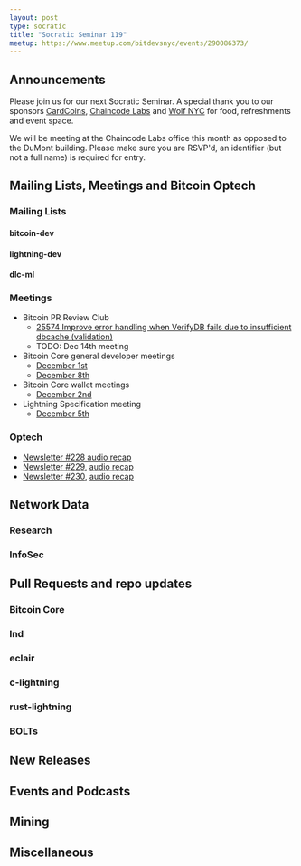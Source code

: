 ```yaml
---
layout: post
type: socratic
title: "Socratic Seminar 119"
meetup: https://www.meetup.com/bitdevsnyc/events/290086373/
---
```


## Announcements

Please join us for our next Socratic Seminar. A special thank you to our
sponsors [CardCoins](https://cardcoins.co), [Chaincode
Labs](https://chaincode.com) and [Wolf NYC](https://wolfnyc.com) for food,
refreshments and event space.

We will be meeting at the Chaincode Labs office this month as opposed to the DuMont building. Please make sure you are RSVP'd, an identifier (but not a full name) is required for entry.

## Mailing Lists, Meetings and Bitcoin Optech

### Mailing Lists

#### bitcoin-dev

#### lightning-dev

#### dlc-ml

### Meetings

- Bitcoin PR Review Club
    - [25574 Improve error handling when VerifyDB fails due to insufficient dbcache (validation)](https://bitcoincore.reviews/25574)
    - TODO: Dec 14th meeting
- Bitcoin Core general developer meetings
	- [December 1st](https://www.erisian.com.au/bitcoin-core-dev/log-2021-12-01.html#255)
	- [December 8th](https://www.erisian.com.au/bitcoin-core-dev/log-2021-12-08.html#TODO)
- Bitcoin Core wallet meetings
	- [December 2nd](https://www.erisian.com.au/bitcoin-core-dev/log-2021-12-02.html#313)
- Lightning Specification meeting
    - [December 5th](https://github.com/lightning/bolts/issues/1046)

### Optech

- [Newsletter #228 audio recap](https://twitter.com/bitcoinoptech/status/1598330653958963207)
- [Newsletter #229](https://bitcoinops.org/en/newsletters/2022/12/07/), [audio recap](TODO)
- [Newsletter #230](https://bitcoinops.org/en/newsletters/2022/12/14/), [audio recap](TODO)

## Network Data

### Research

### InfoSec


## Pull Requests and repo updates

### Bitcoin Core

### lnd

### eclair


### c-lightning


### rust-lightning


### BOLTs


## New Releases


## Events and Podcasts


## Mining


## Miscellaneous

